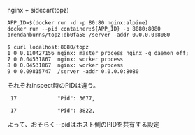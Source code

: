 
nginx + sidecar(topz)
```
APP_ID=$(docker run -d -p 80:80 nginx:alpine)
docker run --pid container:${APP_ID} -p 8080:8080 brendanburns/topz:db0fa58 /server -addr 0.0.0.0:8080
```

```
$ curl localhost:8080/topz
1 0 0.110427156 nginx: master process nginx -g daemon off;
7 0 0.04531867  nginx: worker process
8 0 0.04531867  nginx: worker process
9 0 0.09815747  /server -addr 0.0.0.0:8080
```

それぞれinspect時のPIDは違う。

     17             "Pid": 3677,

     17             "Pid": 3822,

よって、おそらく--pidはホスト側のPIDを共有する設定


